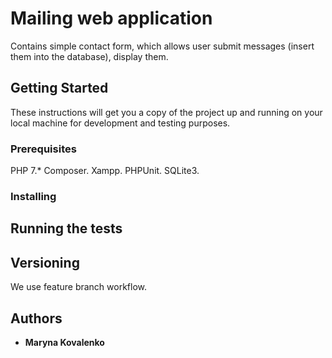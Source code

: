 
# Mailing web application

Contains simple contact form, which allows user submit messages (insert them into the database), display them.

## Getting Started

These instructions will get you a copy of the project up and running on your local machine for development and testing purposes. 

### Prerequisites
PHP 7.*
Composer.
Xampp.
PHPUnit.
SQLite3.


### Installing


## Running the tests


## Versioning

We use feature branch workflow.

## Authors

* **Maryna Kovalenko** 

